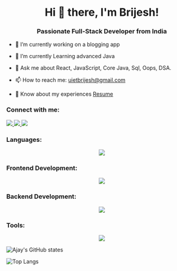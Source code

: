 <h1 align="center">Hi 👋 there, I'm Brijesh!</h1>
<h3 align="center">Passionate Full-Stack Developer from India</h3>


- 🔭 I’m currently working on a blogging app
- 🌱 I’m currently Learning advanced Java
- 💬 Ask me about React, JavaScript, Core Java, Sql, Oops, DSA. 

- 📫 How to reach me: [uietbrijesh@gmail.com](mailto:uietbrijesh@gmail.com)

- 📄 Know about my experiences [Resume](https://drive.google.com/file/d/1kv-DO1DVUe0AdQEBVgw7J6oR22F91ztE/view)



### Connect with me:
<div id="badges">
  <a href="https://github.com/brijeshku007">
    <img src="https://img.shields.io/badge/github-purple?style=for-the-badge&logo=github&logoColor=white%22"/>
  </a>
  <a href="https://www.linkedin.com/in/brijeshkumar007/">
    <img src="https://img.shields.io/badge/linkedin-purple?style=for-the-badge&logo=Linkedin&logoColor=white%22"/>
  </a>
   <a href="https://www.linkedin.com/in/brijeshkumar007/">
    <img src="https://img.shields.io/badge/gfg-purple?style=for-the-badge&logo=gfg&logoColor=white%22"/>
  </a>
 
</div>

 <h3 align="left">Languages:</h3>
<p align="center">
  <a href="https://skillicons.dev">
    <img src="https://skillicons.dev/icons?i=c,java,javascript,html,css,saas" />
  </a>
</p>

<h3 align="left">Frontend Development:</h3>
<p align="center">
  <a href="https://skillicons.dev">
    <img src="https://skillicons.dev/icons?i=react,bootstrap,redux,tailwind" />
  </a>
</p>

<h3 align="left">Backend Development:</h3>
<p align="center">
  <a href="https://skillicons.dev">
    <img src="https://skillicons.dev/icons?i=mysql,firebase,hibernate,spring" />
  </a>
</p>

<h3 align="left">Tools:</h3>
<p align="center">
  <a href="https://skillicons.dev">
    <img src="https://skillicons.dev/icons?i=git,vscode,eclipse" />
  </a>
</p>


<!-- Display GitHub stats in a cool way -->


![Ajay's GitHub states](https://github-readme-stats.vercel.app/api?username=brijesh007&show_icons=true&theme=dark)

![Top Langs](https://github-readme-stats.vercel.app/api/top-langs/?username=brijesh007&theme=dark)
